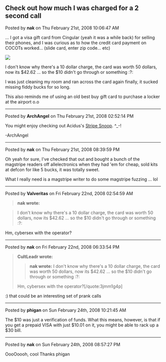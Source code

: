 ## Check out how much I was charged for a 2 second call
Posted by **nak** on Thu February 21st, 2008 10:06:47 AM

... I got a visa gift card from Cingular (yeah it was a while back) for selling
their phones, and I was curious as to how the credit card payment on COCOTs
worked... (slide card, enter zip code... etc)

![](http://www.wetwarehacks.com/payphone_charge.jpg)

I don't know why there's a 10 dollar charge, the card was worth 50 dollars, now
its $42.62 ... so the $10 didn't go through or something  :?:

I was just cleaning my room and ran across the card again finally, it sucked
missing fiddy bucks for so long.

This also reminds me of using an old best buy gift card to purchase a locker at
the airport o.o

--------------------------------------------------------------------------------

Posted by **ArchAngel** on Thu February 21st, 2008 02:52:14 PM

You might enjoy checking out Acidus's
[Stripe Snoop](http://stripesnoop.sourceforge.net/). ^_-!

-ArchAngel

--------------------------------------------------------------------------------

Posted by **nak** on Thu February 21st, 2008 08:39:59 PM

Oh yeah for sure, I've checked that out and bought a bunch of the magstripe
readers off allelectronics when they had 'em for cheap, sold kits at defcon for
like 5 bucks, it was totally sweet.

What I really need is a magstripe writer to do some magstripe fuzzing ... lol

--------------------------------------------------------------------------------

Posted by **Valveritas** on Fri February 22nd, 2008 02:54:59 AM

> **nak wrote:**

> I don't know why there's a 10 dollar charge, the card was worth 50 dollars,
> now its $42.62 ... so the $10 didn't go through or something :?:

Hm, cybersex with the operator?

--------------------------------------------------------------------------------

Posted by **nak** on Fri February 22nd, 2008 06:33:54 PM

> **CultLeadr wrote:**
> > **nak wrote:**
> > I don't know why there's a 10 dollar charge, the card was worth 50 dollars,
> > now its $42.62 ... so the $10 didn't go through or something :?:
>
> Hm, cybersex with the operator?[/quote:3jmm1g4p]

:) that could be an interesting set of prank calls

--------------------------------------------------------------------------------

Posted by **phigan** on Sun February 24th, 2008 10:21:45 AM

The $10 was just a verification of funds. What this means, however, is that if
you get a prepaid VISA with just $10.01 on it, you might be able to rack up a
$30 bill.

--------------------------------------------------------------------------------

Posted by **nak** on Sun February 24th, 2008 08:57:27 PM

OooOoooh, cool
Thanks phigan
